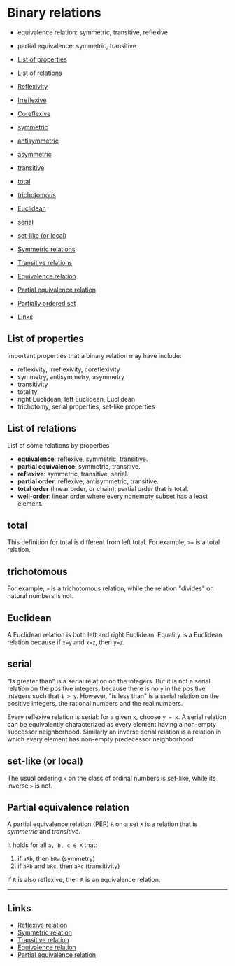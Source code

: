 # Binary relations

- equivalence relation: symmetric, transitive, reflexive
- partial equivalence: symmetric, transitive


- [List of properties](#list-of-properties)
- [List of relations](#list-of-relations)
- [Reflexivity](#reflexivity)
- [Irreflexive](#irreflexive)
- [Coreflexive](#coreflexive)
- [symmetric](#symmetric)
- [antisymmetric](#antisymmetric)
- [asymmetric](#asymmetric)
- [transitive](#transitive)
- [total](#total)
- [trichotomous](#trichotomous)
- [Euclidean](#euclidean)
- [serial](#serial)
- [set-like (or local)](#set-like-or-local)
- [Symmetric relations](#symmetric-relations)
- [Transitive relations](#transitive-relations)
- [Equivalence relation](#equivalence-relation)
- [Partial equivalence relation](#partial-equivalence-relation)
- [Partially ordered set](#partially-ordered-set)
- [Links](#links)

## List of properties
Important properties that a binary relation may have include:
- reflexivity, irreflexivity, coreflexivity
- symmetry, antisymmetry, asymmetry
- transitivity
- totality
- right Euclidean, left Euclidean, Euclidean
- trichotomy, serial properties, set-like properties


## List of relations
List of some relations by properties
- **equivalence**: reflexive, symmetric, transitive.
- **partial equivalence**: symmetric, transitive.
- **reflexive**: symmetric, transitive, serial.
- **partial order**: reflexive, antisymmetric, transitive.
- **total order** (linear order, or chain): partial order that is total.
- **well-order**: linear order where every nonempty subset has a least element.



## total
This definition for total is different from left total. 
For example, `>=` is a total relation.

## trichotomous
For example, `>` is a trichotomous relation, while the relation "divides" on natural numbers is not.

## Euclidean
A Euclidean relation is both left and right Euclidean. Equality is a Euclidean relation because if `x=y` and `x=z`, then `y=z`.

## serial
"Is greater than" is a serial relation on the integers.
But it is not a serial relation on the positive integers, because there is no `y` in the positive integers such that `1 > y`. 
However, "is less than" is a serial relation on the positive integers, the rational numbers and the real numbers.

Every reflexive relation is serial: for a given `x`, choose `y = x`.
A serial relation can be equivalently characterized as every element having a non-empty successor neighborhood. Similarly an inverse serial relation is a relation in which every element has non-empty predecessor neighborhood.

## set-like (or local)
The usual ordering `<` on the class of ordinal numbers is set-like, while its inverse `>` is not.





## Partial equivalence relation
A partial equivalence relation (PER) `R` on a set `X` is a relation that is _symmetric_ and _transitive_.

It holds for all `a, b, c ∈ X` that:
1. if `aRb`, then `bRa` (symmetry)
2. if `aRb` and `bRc`, then `aRc` (transitivity)

If `R` is also reflexive, then `R` is an equivalence relation.





---


## Links
- [Reflexive relation](http://www.wikipedia.com/en/Reflexive_relation)
- [Symmetric relation](http://www.wikipedia.com/en/Symmetric_relation)
- [Transitive relation](http://www.wikipedia.com/en/Transitive_relation)
- [Equivalence relation](http://www.wikipedia.com/en/Equivalence_relation)
- [Partial equivalence relation](http://www.wikipedia.com/en/Partial_equivalence_relation)
